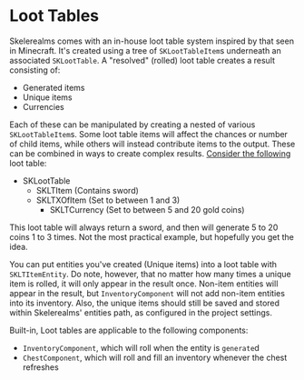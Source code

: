 # Loot Tables

Skelerealms comes with an in-house loot table system inspired by that seen in Minecraft. It's created using a tree of `SKLootTableItem`s underneath an associated `SKLootTable`. A "resolved" (rolled) loot table creates a result consisting of:

- Generated items
- Unique items
- Currencies 

Each of these can be manipulated by creating a nested of various `SKLootTableItem`s. Some loot table items will affect the chances or number of child items, while others will instead contribute items to the output. These can be combined in ways to create complex results. [Consider the following](https://www.youtube.com/watch?v=uI_N2tLw-vI) loot table:

- SKLootTable
    - SKLTItem (Contains sword)
    - SKLTXOfItem (Set to between 1 and 3)
        - SKLTCurrency (Set to between 5 and 20 gold coins)

This loot table will always return a sword, and then will generate 5 to 20 coins 1 to 3 times. Not the most practical example, but hopefully you get the idea.  

You can put entities you've created (Unique items) into a loot table with `SKLTItemEntity`. Do note, however, that no matter how many times a unique item is rolled, it will only appear in the result once. Non-item entities will appear in the result, but `InventoryComponent` will not add non-item entities into its inventory. Also, the unique items should still be saved and stored within Skelerealms' entities path, as configured in the project settings.  

Built-in, Loot tables are applicable to the following components:
- `InventoryComponent`, which will roll when the entity is `generate`d 
- `ChestComponent`, which will roll and fill an inventory whenever the chest refreshes
